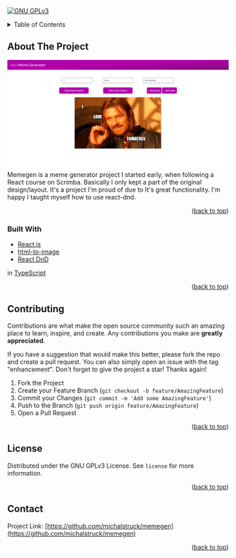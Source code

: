 ﻿[![GNU GPLv3][license-shield]][license-url]

<!-- TABLE OF CONTENTS -->
<details>
  <summary>Table of Contents</summary>
  <ol>
    <li>
      <a href="#about-the-project">About The Project</a>
      <ul>
        <li><a href="#built-with">Built With</a></li>
      </ul>
    </li>
    </li>
    <li><a href="#license">License</a></li>
    <li><a href="#contact">Contact</a></li>
  </ol>
</details>

<!-- ABOUT THE PROJECT -->

## About The Project

[![Product Name Screen Shot][product-screenshot]](https://example.com)
Memegen is a meme generator project I started early, when following a React course on Scrimba. Basically I only kept a part of the original design/layout. It's a project I'm proud of due to It's great functionality. I'm happy I taught myself how to use react-dnd.

<p align="right">(<a href="#top">back to top</a>)</p>

### Built With

- [React.js](https://reactjs.org/)
- [html-to-image](https://github.com/bubkoo/html-to-image)
- [React DnD](https://react-dnd.github.io/react-dnd/about)

in [TypeScript](https://www.typescriptlang.org/)

<p align="right">(<a href="#top">back to top</a>)</p>

<!-- CONTRIBUTING -->

## Contributing

Contributions are what make the open source community such an amazing place to learn, inspire, and create. Any contributions you make are **greatly appreciated**.

If you have a suggestion that would make this better, please fork the repo and create a pull request. You can also simply open an issue with the tag "enhancement".
Don't forget to give the project a star! Thanks again!

1. Fork the Project
2. Create your Feature Branch (`git checkout -b feature/AmazingFeature`)
3. Commit your Changes (`git commit -m 'Add some AmazingFeature'`)
4. Push to the Branch (`git push origin feature/AmazingFeature`)
5. Open a Pull Request

<p align="right">(<a href="#top">back to top</a>)</p>

<!-- LICENSE -->

## License

Distributed under the GNU GPLv3 License. See `license` for more information.

<p align="right">(<a href="#top">back to top</a>)</p>

<!-- CONTACT -->

## Contact

Project Link: [https://github.com/michalstruck/memegen](https://github.com/michalstruck/memegen)

<p align="right">(<a href="#top">back to top</a>)</p>

[license-shield]: https://img.shields.io/github/license/michalstruck/memegen.svg?style=for-the-badge
[license-url]: https://github.com/michalstruck/memegen/blob/main/license
[product-screenshot]: ./screenshot.png
